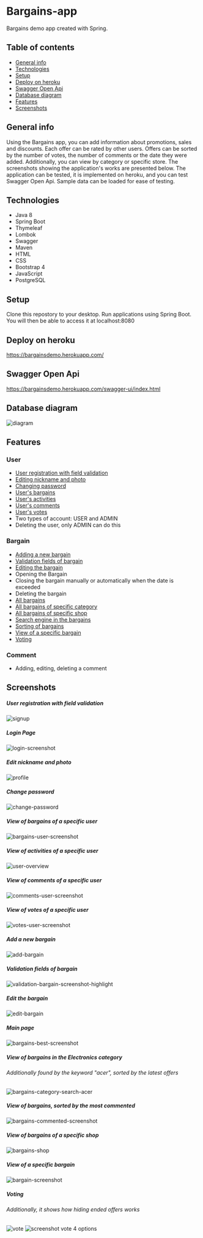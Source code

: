 # Bargains-app
Bargains demo app created with Spring.

## Table of contents
* [General info](#general-info)
* [Technologies](#technologies)
* [Setup](#setup)
* [Deploy on heroku](#deploy-on-heroku)
* [Swagger Open Api](#swagger-open-api)
* [Database diagram](#database-diagram)
* [Features](#features)
* [Screenshots](#screenshots)

## General info
Using the Bargains app, you can add information about promotions, sales and discounts. Each offer can be rated by other users. Offers can be sorted by the number of votes, the number of comments or the date they were added. Additionally, you can view by category or specific store. The screenshots showing the application's works are presented below. The application can be tested, it is implemented on heroku, and you can test Swagger Open Api. Sample data can be loaded for ease of testing.
	
## Technologies
- Java 8
- Spring Boot
- Thymeleaf
- Lombok
- Swagger
- Maven
- HTML 
- CSS 
- Bootstrap 4
- JavaScript
- PostgreSQL
  
## Setup
Clone this repostory to your desktop. Run applications using Spring Boot. You will then be able to access it at localhost:8080

## Deploy on heroku
https://bargainsdemo.herokuapp.com/

## Swagger Open Api
https://bargainsdemo.herokuapp.com/swagger-ui/index.html

## Database diagram
![diagram](https://user-images.githubusercontent.com/56579554/172560265-5c4019f7-32c0-4e76-bd23-7213d3eda65c.png)

## Features
### User
- [User registration with field validation](#user-registration-with-field-validation)
- [Editing nickname and photo](#edit-nickname-and-photo)
- [Changing password](#change-password)
- [User's bargains](#view-of-bargains-of-a-specific-user)
- [User's activities](#view-of-activities-of-a-specific-user)
- [User's comments](#view-of-comments-of-a-specific-user)
- [User's votes](#view-of-votes-of-a-specific-user)
- Two types of account: USER and ADMIN
- Deleting the user, only ADMIN can do this 
### Bargain
- [Adding a new bargain](#add-a-new-bargain)
- [Validation fields of bargain](#validation-fields-of-bargain)
- [Editing the bargain](#edit-the-bargain)
- Opening the Bargain
- Closing the bargain manually or automatically when the date is exceeded 
- Deleting the bargain
- [All bargains](#main-page)
- [All bargains of specific category](#view-of-bargains-in-the-electronics-category)
- [All bargains of specific shop](#view-of-bargains-of-a-specific-shop)
- [Search engine in the bargains](#view-of-bargains-in-the-electronics-category)
- [Sorting of bargains](#view-of-bargains-in-the-electronics-category)
- [View of a specific bargain](#view-of-a-specific-bargain) 
- [Voting](#voting)
### Comment
- Adding, editing, deleting a comment

## Screenshots
##### User registration with field validation
![signup](https://user-images.githubusercontent.com/56579554/172561803-2ba92548-0d37-4c50-a57a-d0fdb8a8858c.gif)
##### Login Page
![login-screenshot](https://user-images.githubusercontent.com/56579554/172572644-5863441f-ea9e-427d-8700-0071afbd06a1.png)
##### Edit nickname and photo
![profile](https://user-images.githubusercontent.com/56579554/172562108-77a619ed-6d1c-4389-b002-8759db5040c2.gif)
##### Change password
![change-password](https://user-images.githubusercontent.com/56579554/172562506-fc9b8c76-3c01-40d5-8688-deb37f01820e.gif)
##### View of bargains of a specific user 
![bargains-user-screenshot](https://user-images.githubusercontent.com/56579554/172567677-db89734f-9220-4738-b63e-6cab251ac47e.png)
##### View of activities of a specific user 
![user-overview](https://user-images.githubusercontent.com/56579554/172567293-8b35bdf4-11db-423f-890e-f1c2d1ec6f63.png)
##### View of comments of a specific user
![comments-user-screenshot](https://user-images.githubusercontent.com/56579554/172566884-76ba4db0-75df-4d5a-9154-71d38a45710f.png)
##### View of votes of a specific user
![votes-user-screenshot](https://user-images.githubusercontent.com/56579554/172565973-acc3e6ae-36cc-48cd-8926-3c835ea34c1f.png)
##### Add a new bargain
![add-bargain](https://user-images.githubusercontent.com/56579554/172569240-045fba4d-cc94-4d87-9aaa-5c7f93ed08cf.gif)
##### Validation fields of bargain
![validation-bargain-screenshot-highlight](https://user-images.githubusercontent.com/56579554/172569576-36cbc076-8d12-4aa0-9f8f-53b50a85e73b.png)
##### Edit the bargain
![edit-bargain](https://user-images.githubusercontent.com/56579554/152182711-16532e6f-c5b8-43d9-882d-92b4cc829fd8.gif)
##### Main page
![bargains-best-screenshot](https://user-images.githubusercontent.com/56579554/172570581-59e19457-c795-488d-87e8-69bf86d617f4.png)
##### View of bargains in the Electronics category
###### Additionally found by the keyword "acer", sorted by the latest offers
![bargains-category-search-acer](https://user-images.githubusercontent.com/56579554/172570903-559059fa-e729-4b5d-a69a-90379623b768.png)
##### View of bargains, sorted by the most commented
![bargains-commented-screenshot](https://user-images.githubusercontent.com/56579554/172571163-c2c2a7aa-2cda-4563-9499-4c6a11caab80.png)
##### View of bargains of a specific shop
![bargains-shop](https://user-images.githubusercontent.com/56579554/172571395-7663bb46-4120-49f9-9ae4-b727b33fd763.png)
##### View of a specific bargain 
![bargain-screenshot](https://user-images.githubusercontent.com/56579554/172571599-1407e813-c262-43ab-a320-407c047c525d.png)
##### Voting
###### Additionally, it shows how hiding ended offers works
![vote](https://user-images.githubusercontent.com/56579554/152210927-c4d2952d-c066-41a2-a628-0f15e3ce8930.gif)
![screenshot vote 4 options](https://user-images.githubusercontent.com/56579554/172571778-f00e0dd4-816d-416f-9f58-d5998017cd8a.png)
